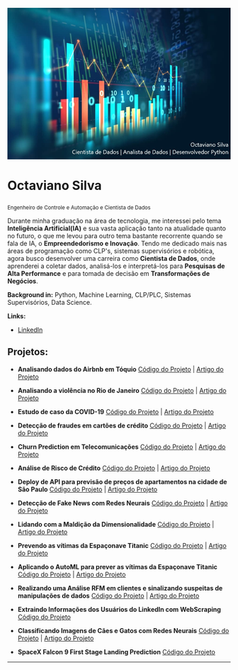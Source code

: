 <p align="center">
  <img src="banner.jpg" >
</p>

# Octaviano Silva
<sub>Engenheiro de Controle e Automação e Cientista de Dados</sub>

Durante minha graduação na área de tecnologia, me interessei pelo tema **Inteligência Artificial(IA)** e sua vasta aplicação tanto na atualidade quanto no futuro, o que me levou para outro tema bastante recorrente quando se fala de IA, o **Empreendedorismo e Inovação**. Tendo me dedicado mais nas áreas de programação como CLP's, sistemas supervisórios e robótica, agora busco desenvolver uma carreira como **Cientista de Dados**, onde aprenderei a coletar dados, analisá-los e interpretá-los para **Pesquisas de Alta Performance** e para tomada de decisão em **Transformações de Negócios**.

**Background in:** Python, Machine Learning, CLP/PLC, Sistemas Supervisórios, Data Science.

**Links:**
* [LinkedIn](https://www.linkedin.com/in/octavianosilva/)


## Projetos:


* **Analisando dados do Airbnb em Tóquio** [Código do Projeto](https://github.com/octavianosilva/data_science/blob/main/Analisando_dados_airbnb_Toquio.ipynb) | [Artigo do Projeto](https://www.linkedin.com/pulse/análise-de-dados-do-airbnb-em-tóquio-octaviano-silva/)

* **Analisando a violência no Rio de Janeiro** [Código do Projeto](https://github.com/octavianosilva/data_science/blob/main/Análise_da_violência_no_Rio_de_Janeiro.ipynb) | [Artigo do Projeto](https://www.linkedin.com/pulse/análise-da-violência-rio-de-janeiro-octaviano-silva/)

* **Estudo de caso da COVID-19** [Código do Projeto](https://github.com/octavianosilva/data_science/blob/main/Estudo_de_Caso_da_COVID_19.ipynb) | [Artigo do Projeto](https://www.linkedin.com/pulse/análise-exploratória-dos-registros-da-covid-19-octaviano-silva/)

* **Detecção de fraudes em cartões de crédito** [Código do Projeto](https://github.com/octavianosilva/data_science/blob/main/Detecção_de_Fraude_em_Cartões_de_Crédito.ipynb) | [Artigo do Projeto](https://www.linkedin.com/pulse/detecção-de-fraudes-em-cartões-crédito-octaviano-silva/)

* **Churn Prediction em Telecomunicações** [Código do Projeto](https://github.com/octavianosilva/data_science/blob/main/Churn_Prediction_em_Telecomunicações.ipynb) | [Artigo do Projeto](https://www.linkedin.com/pulse/churn-prediction-em-telecomunicações-octaviano-silva/)

* **Análise de Risco de Crédito** [Código do Projeto](https://github.com/octavianosilva/data_science/blob/main/Validação_de_Risco_de_Crédito.ipynb) | [Artigo do Projeto](https://www.linkedin.com/pulse/validação-de-risco-crédito-octaviano-silva/)

* **Deploy de API para previsão de preços de apartamentos na cidade de São Paulo** [Código do Projeto](https://github.com/octavianosilva/data_science/blob/main/Deploy_de_API_Machine_Learning.ipynb) | [Artigo do Projeto](https://www.linkedin.com/pulse/api-para-previsão-de-preços-apartamentos-na-cidade-são-silva/)

* **Detecção de Fake News com Redes Neurais** [Código do Projeto](https://github.com/octavianosilva/data_science/blob/main/Detecção_de_Fake_News_com_Redes_Neurais.ipynb) | [Artigo do Projeto](https://www.linkedin.com/pulse/detecção-de-fake-news-com-deep-learning-octaviano-silva/)

* **Lidando com a Maldição da Dimensionalidade** [Código do Projeto](https://github.com/octavianosilva/data_science/blob/main/Lidando_com_a_Alta_Dimensionalidade_de_Dados.ipynb) | [Artigo do Projeto](https://www.linkedin.com/pulse/maldição-da-dimensionalidade-octaviano-silva/)

* **Prevendo as vítimas da Espaçonave Titanic** [Código do Projeto](https://github.com/octavianosilva/data_science/blob/main/O_Mistério_da_Espaçonave_Titanic.ipynb) | [Artigo do Projeto](https://www.linkedin.com/pulse/o-mistério-da-espaçonave-titanic-octaviano-silva/)

* **Aplicando o AutoML para prever as vítimas da Espaçonave Titanic** [Código do Projeto](https://github.com/octavianosilva/data_science/blob/main/Aplicando_o_AutoML_para_prever_as_vítimas_da_Espaçonave_Titanic.ipynb) | [Artigo do Projeto](https://www.linkedin.com/pulse/desenvolvendo-uma-aplicação-de-automated-machine-learning-silva/)

* **Realizando uma Análise RFM em clientes e sinalizando suspeitas de manipulações de dados** [Código do Projeto](https://github.com/octavianosilva/data_science/blob/main/Análise_RFM_em_clientes_e_detectando_anomalias_nos_dados.ipynb) | [Artigo do Projeto](https://www.linkedin.com/pulse/uma-análise-rfm-em-clientes-com-detecção-de-anomalias-octaviano-silva/)

* **Extraindo Informações dos Usuários do LinkedIn com WebScraping** [Código do Projeto](https://github.com/octavianosilva/data_science/blob/main/WebScraping%20no%20LinkedIn.ipynb)

* **Classificando Imagens de Cães e Gatos com Redes Neurais** [Código do Projeto](https://github.com/octavianosilva/data_science/blob/main/Classificando_Gatos_e_Cachorros.ipynb) | [Artigo do Projeto](https://www.linkedin.com/pulse/classificando-c%25C3%25A3es-e-gatos-com-redes-neurais-octaviano-silva)

* **SpaceX Falcon 9 First Stage Landing Prediction** [Código do Projeto](https://github.com/octavianosilva/data_science/blob/main/SpaceX%20Falcon%209%20first%20stage%20Landing%20Prediction.ipynb)
---



